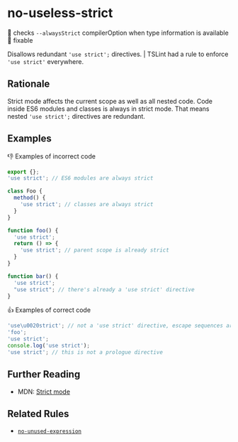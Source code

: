 # no-useless-strict

:mag_right: checks `--alwaysStrict` compilerOption when type information is available
:wrench: fixable

Disallows redundant `'use strict';` directives. | TSLint had a rule to enforce `'use strict'` everywhere.

## Rationale

Strict mode affects the current scope as well as all nested code. Code inside ES6 modules and classes is always in strict mode. That means nested `'use strict';` directives are redundant.

## Examples

:thumbsdown: Examples of incorrect code

```ts
export {};
'use strict'; // ES6 modules are always strict
```

```ts
class Foo {
  method() {
    'use strict'; // classes are always strict
  }
}

function foo() {
  'use strict';
  return () => {
    'use strict'; // parent scope is already strict
  }
}

function bar() {
  'use strict';
  "use strict"; // there's already a 'use strict' directive
}
```

:thumbsup: Examples of correct code

```ts
'use\u0020strict'; // not a 'use strict' directive, escape sequences are not allowed
'foo';
'use strict';
console.log('use strict');
'use strict'; // this is not a prologue directive
```

## Further Reading

* MDN: [Strict mode](https://developer.mozilla.org/en-US/docs/Web/JavaScript/Reference/Strict_mode)

## Related Rules

* [`no-unused-expression`](no-unused-expression.md)
